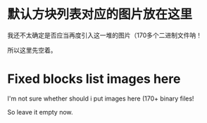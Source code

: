# 默认方块列表对应的图片放在这里
我还不太确定是否应当再度引入这一堆的图片（170多个二进制文件呐！

所以这里先空着。

# Fixed blocks list images here
I'm not sure whether should i put images here (170+ binary files!

So leave it empty now.